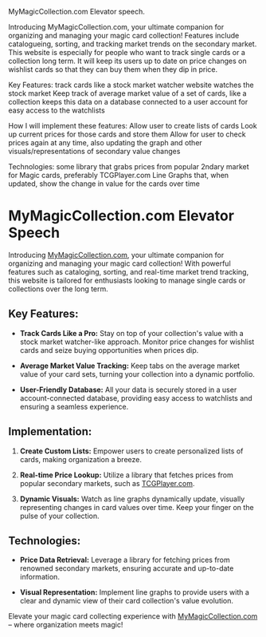 MyMagicCollection.com Elevator speech.

Introducing MyMagicCollection.com, your ultimate companion for organizing and managing your magic card collection! Features include catalogueing, sorting, and tracking market trends on the secondary market. This website is especially for people who want to track single cards or a collection long term.  It will keep its users up to date on price changes on wishlist cards so that they can buy them when they dip in price.


Key Features:
track cards like a stock market watcher website watches the stock market
Keep track of average market value of a set of cards, like a collection
keeps this data on a database connected to a user account for easy access to the watchlists

How I will implement these features:
Allow user to create lists of cards
Look up current prices for those cards and store them
Allow for user to check prices again at any time, also updating the graph and other visuals/representations of secondary value changes

Technologies:
some library that grabs prices from popular 2ndary market for Magic cards, preferably TCGPlayer.com
Line Graphs that, when updated, show the change in value for the cards over time

# MyMagicCollection.com Elevator Speech

Introducing [MyMagicCollection.com](https://www.mymagiccollection.com), your ultimate companion for organizing and managing your magic card collection! With powerful features such as cataloging, sorting, and real-time market trend tracking, this website is tailored for enthusiasts looking to manage single cards or collections over the long term.

## Key Features:

- **Track Cards Like a Pro:**
  Stay on top of your collection's value with a stock market watcher-like approach. Monitor price changes for wishlist cards and seize buying opportunities when prices dip.

- **Average Market Value Tracking:**
  Keep tabs on the average market value of your card sets, turning your collection into a dynamic portfolio.

- **User-Friendly Database:**
  All your data is securely stored in a user account-connected database, providing easy access to watchlists and ensuring a seamless experience.

## Implementation:

1. **Create Custom Lists:**
   Empower users to create personalized lists of cards, making organization a breeze.

2. **Real-time Price Lookup:**
   Utilize a library that fetches prices from popular secondary markets, such as [TCGPlayer.com](https://www.tcgplayer.com).

3. **Dynamic Visuals:**
   Watch as line graphs dynamically update, visually representing changes in card values over time. Keep your finger on the pulse of your collection.

## Technologies:

- **Price Data Retrieval:**
  Leverage a library for fetching prices from renowned secondary markets, ensuring accurate and up-to-date information.

- **Visual Representation:**
  Implement line graphs to provide users with a clear and dynamic view of their card collection's value evolution.

Elevate your magic card collecting experience with [MyMagicCollection.com](https://www.mymagiccollection.com) – where organization meets magic!
